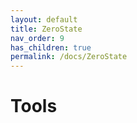 ```yaml
---
layout: default
title: ZeroState
nav_order: 9
has_children: true
permalink: /docs/ZeroState
---
```


# Tools
